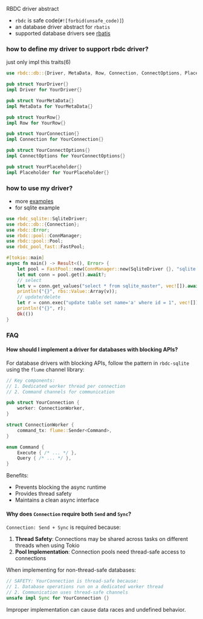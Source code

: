 RBDC driver abstract

* `rbdc` is safe code(`#![forbid(unsafe_code)]`)
* an database driver abstract for `rbatis`
* supported database drivers see [rbatis](https://github.com/rbatis/rbatis)

### how to define my driver to support rbdc driver?
just only impl this traits(6)
```rust
use rbdc::db::{Driver, MetaData, Row, Connection, ConnectOptions, Placeholder};

pub struct YourDriver{}
impl Driver for YourDriver{}

pub struct YourMetaData{}
impl MetaData for YourMetaData{}

pub struct YourRow{}
impl Row for YourRow{}

pub struct YourConnection{}
impl Connection for YourConnection{}

pub struct YourConnectOptions{}
impl ConnectOptions for YourConnectOptions{}

pub struct YourPlaceholder{}
impl Placeholder for YourPlaceholder{}
```

### how to use my driver?
* more [examples](example)
* for sqlite example
```rust
use rbdc_sqlite::SqliteDriver;
use rbdc::db::{Connection};
use rbdc::Error;
use rbdc::pool::ConnManager;
use rbdc::pool::Pool;
use rbdc_pool_fast::FastPool;

#[tokio::main]
async fn main() -> Result<(), Error> {
    let pool = FastPool::new(ConnManager::new(SqliteDriver {}, "sqlite://target/test.db")?)?;
    let mut conn = pool.get().await?;
    // select
    let v = conn.get_values("select * from sqlite_master", vec![]).await?;
    println!("{}", rbs::Value::Array(v));
    // update/delete
    let r = conn.exec("update table set name='a' where id = 1", vec![]).await?;
    println!("{}", r);
    Ok(())
}

```


### FAQ

#### How should I implement a driver for databases with blocking APIs?

For database drivers with blocking APIs, follow the pattern in `rbdc-sqlite` using the `flume` channel library:

```rust
// Key components:
// 1. Dedicated worker thread per connection
// 2. Command channels for communication

pub struct YourConnection {
    worker: ConnectionWorker,
}

struct ConnectionWorker {
    command_tx: flume::Sender<Command>,
}

enum Command {
    Execute { /* ... */ },
    Query { /* ... */ },
}
```

Benefits:
- Prevents blocking the async runtime
- Provides thread safety
- Maintains a clean async interface

#### Why does `Connection` require both `Send` and `Sync`?

`Connection: Send + Sync` is required because:

1. **Thread Safety**: Connections may be shared across tasks on different threads when using Tokio
2. **Pool Implementation**: Connection pools need thread-safe access to connections

When implementing for non-thread-safe databases:

```rust
// SAFETY: YourConnection is thread-safe because:
// 1. Database operations run on a dedicated worker thread
// 2. Communication uses thread-safe channels
unsafe impl Sync for YourConnection {}
```

Improper implementation can cause data races and undefined behavior.